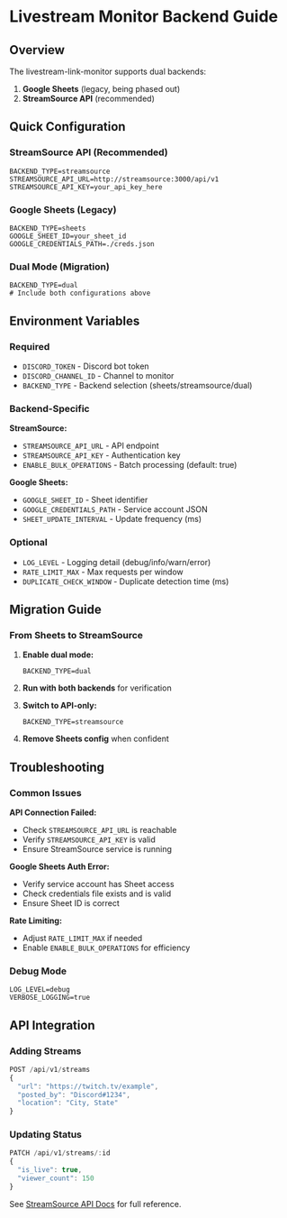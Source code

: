 # Livestream Monitor Backend Guide

## Overview

The livestream-link-monitor supports dual backends:
1. **Google Sheets** (legacy, being phased out)
2. **StreamSource API** (recommended)

## Quick Configuration

### StreamSource API (Recommended)
```env
BACKEND_TYPE=streamsource
STREAMSOURCE_API_URL=http://streamsource:3000/api/v1
STREAMSOURCE_API_KEY=your_api_key_here
```

### Google Sheets (Legacy)
```env
BACKEND_TYPE=sheets
GOOGLE_SHEET_ID=your_sheet_id
GOOGLE_CREDENTIALS_PATH=./creds.json
```

### Dual Mode (Migration)
```env
BACKEND_TYPE=dual
# Include both configurations above
```

## Environment Variables

### Required
- `DISCORD_TOKEN` - Discord bot token
- `DISCORD_CHANNEL_ID` - Channel to monitor
- `BACKEND_TYPE` - Backend selection (sheets/streamsource/dual)

### Backend-Specific

**StreamSource:**
- `STREAMSOURCE_API_URL` - API endpoint
- `STREAMSOURCE_API_KEY` - Authentication key
- `ENABLE_BULK_OPERATIONS` - Batch processing (default: true)

**Google Sheets:**
- `GOOGLE_SHEET_ID` - Sheet identifier
- `GOOGLE_CREDENTIALS_PATH` - Service account JSON
- `SHEET_UPDATE_INTERVAL` - Update frequency (ms)

### Optional
- `LOG_LEVEL` - Logging detail (debug/info/warn/error)
- `RATE_LIMIT_MAX` - Max requests per window
- `DUPLICATE_CHECK_WINDOW` - Duplicate detection time (ms)

## Migration Guide

### From Sheets to StreamSource

1. **Enable dual mode:**
   ```env
   BACKEND_TYPE=dual
   ```

2. **Run with both backends** for verification

3. **Switch to API-only:**
   ```env
   BACKEND_TYPE=streamsource
   ```

4. **Remove Sheets config** when confident

## Troubleshooting

### Common Issues

**API Connection Failed:**
- Check `STREAMSOURCE_API_URL` is reachable
- Verify `STREAMSOURCE_API_KEY` is valid
- Ensure StreamSource service is running

**Google Sheets Auth Error:**
- Verify service account has Sheet access
- Check credentials file exists and is valid
- Ensure Sheet ID is correct

**Rate Limiting:**
- Adjust `RATE_LIMIT_MAX` if needed
- Enable `ENABLE_BULK_OPERATIONS` for efficiency

### Debug Mode
```env
LOG_LEVEL=debug
VERBOSE_LOGGING=true
```

## API Integration

### Adding Streams
```javascript
POST /api/v1/streams
{
  "url": "https://twitch.tv/example",
  "posted_by": "Discord#1234",
  "location": "City, State"
}
```

### Updating Status
```javascript
PATCH /api/v1/streams/:id
{
  "is_live": true,
  "viewer_count": 150
}
```

See [StreamSource API Docs](../streamsource/README.md#api) for full reference.